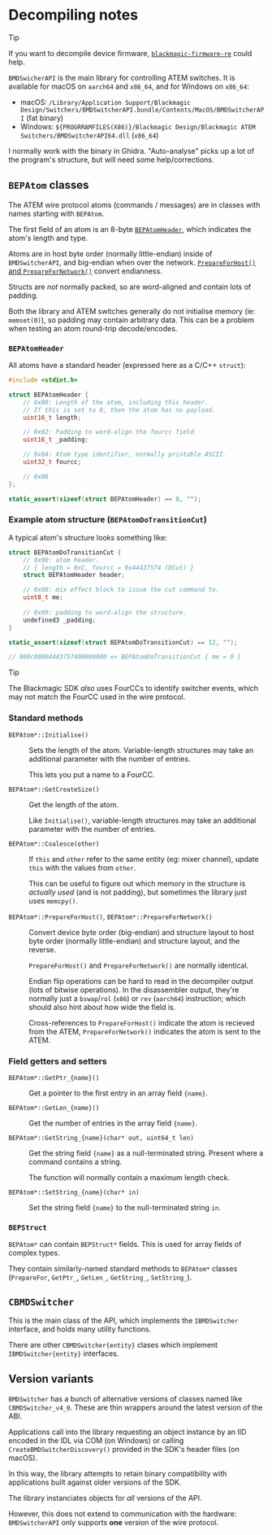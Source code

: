 # Decompiling notes

> [!TIP]
> If you want to decompile device firmware, [`blackmagic-firmware-re`][0] could help.

`BMDSwicherAPI` is the main library for controlling ATEM switches. It is available for macOS on
`aarch64` and `x86_64`, and for Windows on `x86_64`:

- macOS: `/Library/Application Support/Blackmagic Design/Switchers/BMDSwitcherAPI.bundle/Contents/MacOS/BMDSwitcherAPI` (fat binary)
- Windows: `${PROGRRAMFILES(X86)}/Blackmagic Design/Blackmagic ATEM Switchers/BMDSwitcherAPI64.dll` (`x86_64`)

I normally work with the binary in Ghidra. "Auto-analyse" picks up a lot of the program's structure,
but will need some help/corrections.

## `BEPAtom` classes

The ATEM wire protocol atoms (commands / messages) are in classes with names starting with
`BEPAtom`.

The first field of an atom is an 8-byte [`BEPAtomHeader`](#bepatomheader), which indicates the
atom's length and type.

Atoms are in host byte order (normally little-endian) inside of `BMDSwitcherAPI`, and big-endian
when over the network. [`PrepareForHost()` and `PrepareForNetwork()`](#standard-methods) convert
endianness.

Structs are _not_ normally packed, so are word-aligned and contain lots of padding.

Both the library and ATEM switches generally do not initialise memory (ie: `memset(0)`), so padding
may contain arbitrary data. This can be a problem when testing an atom round-trip decode/encodes.

### `BEPAtomHeader`

All atoms have a standard header (expressed here as a C/C++ `struct`):

```cpp
#include <stdint.h>

struct BEPAtomHeader {
    // 0x00: Length of the atom, including this header.
    // If this is set to 8, then the atom has no payload.
    uint16_t length;

    // 0x02: Padding to word-align the fourcc field.
    uint16_t _padding;

    // 0x04: Atom type identifier, normally printable ASCII.
    uint32_t fourcc;

    // 0x08
};

static_assert(sizeof(struct BEPAtomHeader) == 8, "");
```

### Example atom structure (`BEPAtomDoTransitionCut`)

A typical atom's structure looks something like:

```cpp
struct BEPAtomDoTransitionCut {
    // 0x00: atom header.
    // { length = 0xC, fourcc = 0x44437574 (DCut) }
    struct BEPAtomHeader header;

    // 0x08: mix effect block to issue the cut command to.
    uint8_t me;
    
    // 0x09: padding to word-align the structure.
    undefined3 _padding;
}

static_assert(sizeof(struct BEPAtomDoTransitionCut) == 12, "");

// 000c00004443757400000000 => BEPAtomDoTransitionCut { me = 0 }
```

> [!TIP]
> The Blackmagic SDK _also_ uses FourCCs to identify switcher events, which may not match the FourCC
> used in the wire protocol.

### Standard methods

<dl>

<dt>

`BEPAtom*::Initialise()`

</dt>

<dd>

Sets the length of the atom. Variable-length structures may take an additional parameter with the
number of entries.

This lets you put a name to a FourCC.

</dd>

<dt>

`BEPAtom*::GetCreateSize()`

</dt>

<dd>

Get the length of the atom.

Like `Initialise()`, variable-length structures may take an additional parameter with the number of
entries.

</dd>

<dt>

`BEPAtom*::Coalesce(other)`

</dt>

<dd>

If `this` and `other` refer to the same entity (eg: mixer channel), update `this` with the values
from `other`.
  
This can be useful to figure out which memory in the structure is _actually used_ (and is not
padding), but sometimes the library just uses `memcpy()`.

</dd>

<dt>

`BEPAtom*::PrepareForHost()`, `BEPAtom*::PrepareForNetwork()`

</dt>

<dd>

Convert device byte order (big-endian) and structure layout to host byte order (normally
little-endian) and structure layout, and the reverse.

`PrepareForHost()` and `PrepareForNetwork()` are normally identical.

Endian flip operations can be hard to read in the decompiler output (lots of bitwise operations).
In the disassembler output, they're normally just a `bswap`/`rol` (`x86`) or `rev` (`aarch64`)
instruction; which should also hint about how wide the field is.

Cross-references to `PrepareForHost()` indicate the atom is recieved from the ATEM,
`PrepareForNetwork()` indicates the atom is sent to the ATEM.

</dd>

</dl>

### Field getters and setters

<dl>

<dt>

`BEPAtom*::GetPtr_{name}()`

</dt>

<dd>

Get a pointer to the first entry in an array field `{name}`.

</dd>

<dt>

`BEPAtom*::GetLen_{name}()`

</dt>

<dd>

Get the number of entries in the array field `{name}`.

</dd>

<dt>

`BEPAtom*::GetString_{name}(char* out, uint64_t len)`

</dt>

<dd>

Get the string field `{name}` as a null-terminated string. Present where a command contains a
string.

The function will normally contain a maximum length check.

</dd>

<dt>

`BEPAtom*::SetString_{name}(char* in)`

</dt>

<dd>

Set the string field `{name}` to the null-terminated string `in`.

</dd>

</dl>

### `BEPStruct`

`BEPAtom*` can contain `BEPStruct*` fields. This is used for array fields of complex types.

They contain similarly-named standard methods to `BEPAtom*` classes (`PrepareFor`, `GetPtr_`,
`GetLen_`, `GetString_`, `SetString_`).

[0]: https://github.com/micolous/blackmagic-firmware-re/

## `CBMDSwitcher`

This is the main class of the API, which implements the `IBMDSwitcher` interface, and holds many
utility functions.

There are other `CBMDSwitcher{entity}` clases which implement `IBMDSwitcher{entity}` interfaces.

## Version variants

`BMDSwitcher` has a bunch of alternative versions of classes named like `CBMDSwitcher_v4_0`. These
are thin wrappers around the latest version of the ABI.

Applications call into the library requesting an object instance by an IID encoded in the IDL via
COM (on Windows) or calling `CreateBMDSwitcherDiscovery()` provided in the SDK's header files (on
macOS).

In this way, the library attempts to retain binary compatibility with applications built against
older versions of the SDK.

The library instanciates objects for _all_ versions of the API.

However, this does not extend to communication with the hardware: `BMDSwitcherAPI` only supports
**one** version of the wire protocol.
